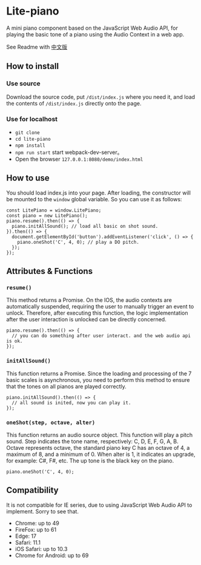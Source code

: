 # Lite-piano

A mini piano component based on the JavaScript Web Audio API, for playing the basic tone of a piano using the Audio Context in a web app.

See Readme with [中文版](./README_zh_cn.md)

## How to install

### Use source

Download the source code, put `/dist/index.js` where you need it, and load the contents of `/dist/index.js` directly onto the page.

### Use for localhost

- `git clone`
- `cd lite-piano`
- `npm install`
- `npm run start` start webpack-dev-server。
- Open the browser `127.0.0.1:8080/demo/index.html`

## How to use

You should load index.js into your page. After loading, the constructor will be mounted to the `window` global variable. So you can use it as follows:

```
const LitePiano = window.LitePiano;
const piano = new LitePiano();
piano.resume().then(() => {
  piano.initAllSound(); // load all basic on shot sound.
}).then(() => {
  document.getElementById('button').addEventListener('click', () => {
    piano.oneShot('C', 4, 0); // play a DO pitch.
  });
});
```

## Attributes & Functions

### `resume()`

This method returns a Promise. On the IOS, the audio contexts are automatically suspended, requiring the user to manually trigger an event to unlock. Therefore, after executing this function, the logic implementation after the user interaction is unlocked can be directly concerned.

```
piano.resume().then(() => {
  // you can do something after user interact. and the web audio api is ok.
});
```

### `initAllSound()`

This function returns a Promise. Since the loading and processing of the 7 basic scales is asynchronous, you need to perform this method to ensure that the tones on all pianos are played correctly.

```
piano.initAllSound().then(() => {
  // all sound is inited, now you can play it.
});
```

### `oneShot(step, octave, alter)`

This function returns an audio source object. This function will play a pitch sound.
Step indicates the tone name, respectively: C, D, E, F, G, A, B. 
Octave represents octave, the standard piano key C has an octave of 4, a maximum of 8, and a minimum of 0. 
When alter is 1, it indicates an upgrade, for example: C#, F#, etc. The up tone is the black key on the piano.

```
piano.oneShot('C', 4, 0);
```

## Compatibility

It is not compatible for IE series, due to using JavaScript Web Audio API to implement. Sorry to see that.

- Chrome: up to 49
- FireFox: up to 61
- Edge: 17
- Safari: 11.1
- iOS Safari: up to 10.3
- Chrome for Android: up to 69

